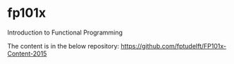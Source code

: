 # fp101x
Introduction to Functional Programming

The content is in the below repository:
https://github.com/fptudelft/FP101x-Content-2015
